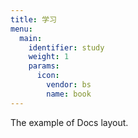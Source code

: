 ```yaml
---
title: 学习
menu:
  main:
    identifier: study
    weight: 1
    params:
      icon:
        vendor: bs
        name: book
---
```


The example of Docs layout.
